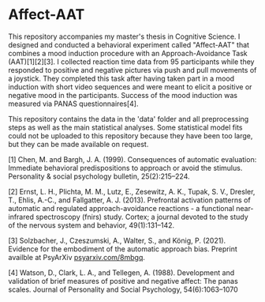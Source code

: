# Affect-AAT

This repository accompanies my master's thesis in Cognitive Science. I designed and conducted a behavioral experiment called "Affect-AAT" that combines a mood induction procedure with an Approach-Avoidance Task (AAT)[1][2][3]. I collected reaction time data from 95 participants while they responded to positive and negative pictures via push and pull movements of a joystick. They completed this task after having taken part in a mood induction with short video sequences and were meant to elicit a positive or negative mood in the participants. Success of the mood induction was measured via PANAS questionnaires[4].

This repository contains the data in the 'data' folder and all preprocessing steps as well as the main statistical analyses. Some statistical model fits could not be uploaded to this repository because they have been too large, but they can be made available on request.

[1] Chen, M. and Bargh, J. A. (1999). Consequences of automatic evaluation: Immediate behavioral predispositions to approach or avoid the stimulus. Personality & social psychology bulletin, 25(2):215–224.

[2] Ernst, L. H., Plichta, M. M., Lutz, E., Zesewitz, A. K., Tupak, S. V., Dresler, T., Ehlis, A.-C., and Fallgatter, A. J. (2013). Prefrontal activation patterns of automatic and regulated approach-avoidance reactions - a functional near-infrared spectroscopy (fnirs) study. Cortex; a journal devoted to the study of the nervous system and behavior, 49(1):131–142.

[3] Solzbacher, J., Czeszumski, A., Walter, S., and König, P. (2021). Evidence for the embodiment of the automatic approach bias. Preprint availble at PsyArXiv [psyarxiv.com/8mbgq](psyarxiv.com/8mbgq).

[4] Watson, D., Clark, L. A., and Tellegen, A. (1988). Development and validation of brief measures of positive and negative affect: The panas scales. Journal of Personality and Social Psychology, 54(6):1063–1070
